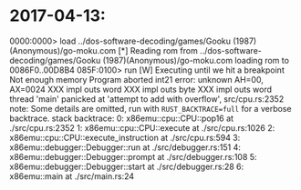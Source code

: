 # 2017-04-13:

0000:0000> load ../dos-software-decoding/games/Gooku (1987)(Anonymous)/go-moku.com
[*] Reading rom from ../dos-software-decoding/games/Gooku (1987)(Anonymous)/go-moku.com
loading rom to 0086F0..00D8B4
085F:0100> run
[W] Executing until we hit a breakpoint
Not enough memory
Program aborted
int21 error: unknown AH=00, AX=0024
XXX impl outs word
XXX impl outs byte
XXX impl outs word
thread 'main' panicked at 'attempt to add with overflow', src/cpu.rs:2352
note: Some details are omitted, run with `RUST_BACKTRACE=full` for a verbose backtrace.
stack backtrace:
   0: x86emu::cpu::CPU::pop16
             at ./src/cpu.rs:2352
   1: x86emu::cpu::CPU::execute
             at ./src/cpu.rs:1026
   2: x86emu::cpu::CPU::execute_instruction
             at ./src/cpu.rs:594
   3: x86emu::debugger::Debugger::run
             at ./src/debugger.rs:151
   4: x86emu::debugger::Debugger::prompt
             at ./src/debugger.rs:108
   5: x86emu::debugger::Debugger::start
             at ./src/debugger.rs:28
   6: x86emu::main
             at ./src/main.rs:24

